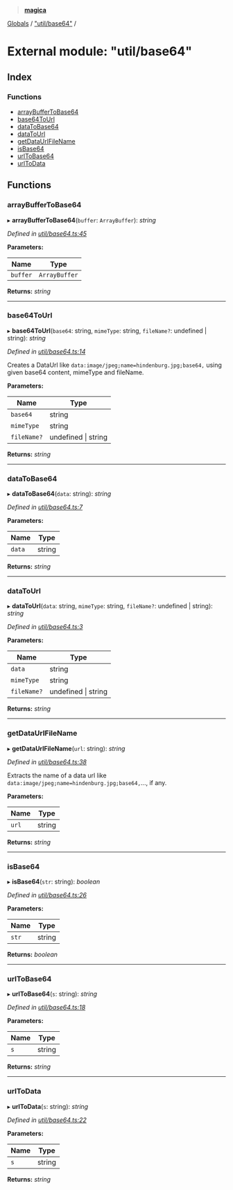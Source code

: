 > **[magica](../README.md)**

[Globals](../README.md) / ["util/base64"](_util_base64_.md) /

# External module: "util/base64"

## Index

### Functions

* [arrayBufferToBase64](_util_base64_.md#arraybuffertobase64)
* [base64ToUrl](_util_base64_.md#base64tourl)
* [dataToBase64](_util_base64_.md#datatobase64)
* [dataToUrl](_util_base64_.md#datatourl)
* [getDataUrlFileName](_util_base64_.md#getdataurlfilename)
* [isBase64](_util_base64_.md#isbase64)
* [urlToBase64](_util_base64_.md#urltobase64)
* [urlToData](_util_base64_.md#urltodata)

## Functions

###  arrayBufferToBase64

▸ **arrayBufferToBase64**(`buffer`: `ArrayBuffer`): *string*

*Defined in [util/base64.ts:45](https://github.com/cancerberoSgx/magica/blob/cf74fdd/src/util/base64.ts#L45)*

**Parameters:**

Name | Type |
------ | ------ |
`buffer` | `ArrayBuffer` |

**Returns:** *string*

___

###  base64ToUrl

▸ **base64ToUrl**(`base64`: string, `mimeType`: string, `fileName?`: undefined | string): *string*

*Defined in [util/base64.ts:14](https://github.com/cancerberoSgx/magica/blob/cf74fdd/src/util/base64.ts#L14)*

Creates a DataUrl like `data:image/jpeg;name=hindenburg.jpg;base64,` using given base64 content, mimeType and fileName.

**Parameters:**

Name | Type |
------ | ------ |
`base64` | string |
`mimeType` | string |
`fileName?` | undefined \| string |

**Returns:** *string*

___

###  dataToBase64

▸ **dataToBase64**(`data`: string): *string*

*Defined in [util/base64.ts:7](https://github.com/cancerberoSgx/magica/blob/cf74fdd/src/util/base64.ts#L7)*

**Parameters:**

Name | Type |
------ | ------ |
`data` | string |

**Returns:** *string*

___

###  dataToUrl

▸ **dataToUrl**(`data`: string, `mimeType`: string, `fileName?`: undefined | string): *string*

*Defined in [util/base64.ts:3](https://github.com/cancerberoSgx/magica/blob/cf74fdd/src/util/base64.ts#L3)*

**Parameters:**

Name | Type |
------ | ------ |
`data` | string |
`mimeType` | string |
`fileName?` | undefined \| string |

**Returns:** *string*

___

###  getDataUrlFileName

▸ **getDataUrlFileName**(`url`: string): *string*

*Defined in [util/base64.ts:38](https://github.com/cancerberoSgx/magica/blob/cf74fdd/src/util/base64.ts#L38)*

Extracts the name of a data url like `data:image/jpeg;name=hindenburg.jpg;base64,`..., if any.

**Parameters:**

Name | Type |
------ | ------ |
`url` | string |

**Returns:** *string*

___

###  isBase64

▸ **isBase64**(`str`: string): *boolean*

*Defined in [util/base64.ts:26](https://github.com/cancerberoSgx/magica/blob/cf74fdd/src/util/base64.ts#L26)*

**Parameters:**

Name | Type |
------ | ------ |
`str` | string |

**Returns:** *boolean*

___

###  urlToBase64

▸ **urlToBase64**(`s`: string): *string*

*Defined in [util/base64.ts:18](https://github.com/cancerberoSgx/magica/blob/cf74fdd/src/util/base64.ts#L18)*

**Parameters:**

Name | Type |
------ | ------ |
`s` | string |

**Returns:** *string*

___

###  urlToData

▸ **urlToData**(`s`: string): *string*

*Defined in [util/base64.ts:22](https://github.com/cancerberoSgx/magica/blob/cf74fdd/src/util/base64.ts#L22)*

**Parameters:**

Name | Type |
------ | ------ |
`s` | string |

**Returns:** *string*